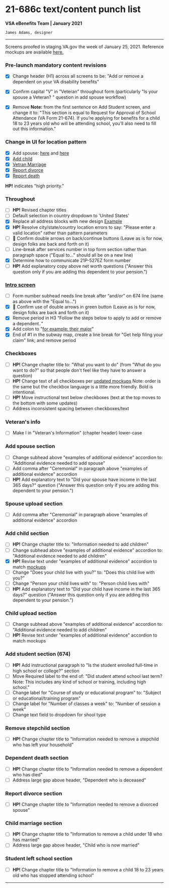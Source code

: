 # 21-686c text/content punch list
**VSA eBenefits Team | January 2021**

`James Adams, designer`

---

Screens proofed in staging.VA.gov the week of January 25, 2021. Reference mockups are available [here.](https://github.com/department-of-veterans-affairs/va.gov-team/tree/master/teams/vsa/teams/ebenefits/features/view-update-dependents/research-design)

### Pre-launch mandatory content revisions
- [x] Change header (H1) across all screens to be: "Add or remove a dependent on your VA disability benefits" 
- [x] Confirm capital "V" in "Veteran" throughout form (particularly "Is your spouse a Veteran? " question in add spouse workflow)
- [x] Remove **Note:** from the first sentence on Add Student screen, and change it to: "This section is equal to Request for Approval of School Attendance (VA Form 21-674). If you’re applying for benefits for a child 18 to 23 years old who will be attending school, you’ll also need to fill out this information."


### Change in UI for location pattern

- [x] Add spouse: [here](https://xd.adobe.com/view/e185627d-0f83-4762-747d-d646b4557713-97b4/screen/afeede90-907d-401d-88c3-4160830fb253/) and [here](https://xd.adobe.com/view/e185627d-0f83-4762-747d-d646b4557713-97b4/screen/c368dd44-274f-44b5-abdc-afc0e2a7e0ed/)
- [x] [Add child](https://xd.adobe.com/view/0430be78-21b6-46e2-68b0-586c650d77c8-7201/screen/7177f4d5-995e-4906-ad80-1d7fe4e9e08e/)
- [x] [Vetran Marriage](https://xd.adobe.com/view/a0834c4a-7109-4eff-6a61-43c2bd5cbcd6-d6b2/screen/e8b9ab80-7b5e-4af6-a7be-420b8673b1ff)
- [x] [Report divorce](https://xd.adobe.com/view/7c724f92-3619-4c7f-5fa8-c355bb2e85c9-0a43/)
- [x] [Report death](https://xd.adobe.com/view/1506a12d-12af-49d2-4137-97bb5a06fa11-6337/screen/3fef7dd7-840d-4343-bbf5-187ac229b943/)

**HP!** indicates "high priority."

### Throughout

- [ ] **HP!** Revised chapter titles
- [ ] Default selection in country dropdown to 'United States'
- [x] Replace all address blocks with new design [Example](https://preview.uxpin.com/2dbde8d15bf667f5c584fe4a8a6d011cf9f0a14d#/pages/132088572)
- [x] **HP!** Resolve city/state/country location errors to say: "Please enter a valid location" rather than pattern parameters
- [ ] 🔁 Confirm double arrows on back/continue buttons (Leave as is for now, design folks are back and forth on it)
- [ ] Line-break after services number in top form section rather than paragraph space ("Equal to..." should all be on a new line)
- [x] Determine how to communicate 21P-527EZ form number
- [ ] **HP!** Add explanatory copy above net worth questions ("Answer this question only if you are adding this dependent to your pension.")

### [Intro screen](https://staging.va.gov/view-change-dependents/add-remove-form-686c/introduction)

- [ ] Form number subhead needs line break after “and/or” on 674 line (same as above with the "Equal to...")
- [x] 🔁 Confirm use of double arrows in green button (Leave as is for now, design folks are back and forth on it)
- [x] Remove period in H3 “Follow the steps below to apply to add or remove a dependent`.`"
- [x] Add colon to "[for example: their major](https://github.com/department-of-veterans-affairs/va.gov-team/blob/master/teams/vsa/teams/ebenefits/features/view-update-dependents/research-design/images/686-copy-edit.JPG)"
- [x] End of #1 in the subway map, create a line break for "Get help filing your claim" link; and remove period

### Checkboxes

- [ ] **HP!** Change chapter title to: "What you want to do" (from "What do you want to do?" so that people don't feel like they have to answer a question)
- [ ] **HP!** Change text of all checkboxes per [updated mockups](https://xd.adobe.com/view/ca825c11-2268-458f-4fec-6aaecfec5b2d-bcb3/specs/)
Note:  order is the same but the checkbox language is a little more friendly.  Bold is intentional.
- [ ] **HP!** Move instructional text below checkboxes (text at the top moves to the bottom with some updates)
- [ ] Address inconsistent spacing between checkboxes/text

### Veteran's info

- [ ] Make I in "Veteran's Information" (chapter header) lower-case

### Add spouse section

- [ ] Change subhead above "examples of additional evidence" accordion to: "Additional evidence needed to add spouse"
- [ ] Add comma after "Ceremonial" in paragraph above "examples of additional evidence" accordion
- [ ] **HP!** Add explanatory text to "Did your spouse have income in the last 365 days?" question ("Answer this question only if you are adding this dependent to your pension.")

### Spouse upload section

- [ ] Add comma after "Ceremonial" in paragraph above "examples of additional evidence" accordion

### Add child section

- [ ] **HP!** Change chapter title to: "Information needed to add children"
- [ ] Change subhead above "examples of additional evidence" accordion to: "Additional evidence needed to add children"
- [x] **HP!** Revise text under "examples of additional evidence" accordion to match [mockups](https://xd.adobe.com/view/0430be78-21b6-46e2-68b0-586c650d77c8-7201/)
- [ ] Change "Does your child live with you?" to: "Does this child live with you?"
- [ ] Change "Person your child lives with" to: "Person child lives with"
- [ ] **HP!** Add explanatory text to "Did your child have income in the last 365 days?" question ("Answer this question only if you are adding this dependent to your pension.")

### Child upload section

- [ ] Change subhead above "examples of additional evidence" accordion to: "Additional evidence needed to add children"
- [ ] **HP!** Revise text under "examples of additional evidence" accordion to match mockups

### Add student section (674)

- [ ] **HP!** Add instructional paragraph to "Is the student enrolled full-time in high school or college?" section
- [ ] Move Required label to the end of: "Did student attend school last term? Note: This includes any kind of school or training, including high school."
- [ ] Change label for "Course of study or educational program" to: "Subject or educational/training program"
- [ ] Change label for "Number of classes a week" to: "Number of session a week"
- [ ] Change text field to dropdown for shool type

### Remove stepchild section

- [ ] **HP!** Change chapter title to "Information needed to remove a stepchild who has left your household"

### Dependent death section

- [ ] **HP!** Change chapter title to "Information needed to remove a dependent who has died"
- [ ] Address large gap above header, "Dependent who is deceased"

### Report divorce section

- [ ] **HP!** Change chapter title to "Information needed to remove a divorced spouse"

### Child marriage section

- [ ] **HP!** Change chapter title to "Information to remove a child under 18 who has married"
- [ ] Address large gap above header, "Child who is now married"

### Student left school section

- [ ] **HP!** Change chapter title to "Information to remove a child 18 to 23 years old who has stopped attending school"

---

